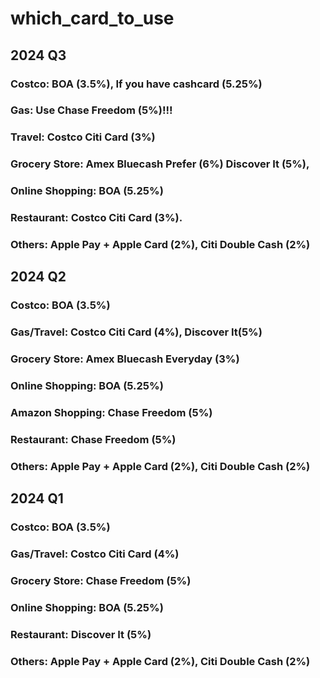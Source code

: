 # which_card_to_use
## 2024 Q3
### Costco: BOA (3.5%), If you have cashcard (5.25%)
### Gas: Use Chase Freedom (5%)!!!
### Travel: Costco Citi Card (3%)
### Grocery Store: Amex Bluecash Prefer (6%) Discover It (5%),
### Online Shopping: BOA (5.25%)
### Restaurant: Costco Citi Card (3%).
### Others: Apple Pay + Apple Card (2%), Citi Double Cash (2%)

## 2024 Q2
### Costco: BOA (3.5%)
### Gas/Travel: Costco Citi Card (4%), Discover It(5%)
### Grocery Store: Amex Bluecash Everyday (3%)
### Online Shopping: BOA (5.25%)
### Amazon Shopping: Chase Freedom (5%)
### Restaurant: Chase Freedom (5%)
### Others: Apple Pay + Apple Card (2%), Citi Double Cash (2%)

## 2024 Q1
### Costco: BOA (3.5%)
### Gas/Travel: Costco Citi Card (4%)
### Grocery Store: Chase Freedom (5%)
### Online Shopping: BOA (5.25%)
### Restaurant: Discover It (5%)
### Others: Apple Pay + Apple Card (2%), Citi Double Cash (2%)
